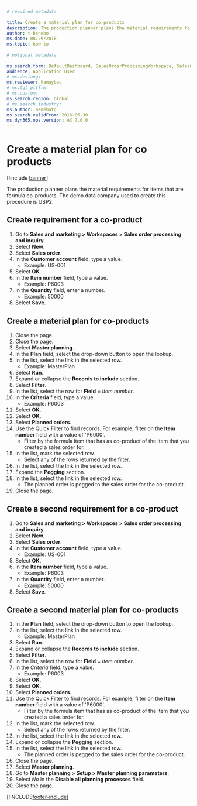 ```yaml
--- 
# required metadata 
 
title: Create a material plan for co products
description: The production planner plans the material requirements for items that are formula co-products. 
author: t-benebo
ms.date: 08/29/2018
ms.topic: how-to 
 
# optional metadata 
 
ms.search.form: DefaultDashboard, SalesOrderProcessingWorkspace, SalesCreateOrder, SalesTable, ReqCreatePlanWorkspace, ReqTransPlanCard, SysQueryForm, ReqTransPo   
audience: Application User 
# ms.devlang:  
ms.reviewer: kamaybac
# ms.tgt_pltfrm:  
# ms.custom:  
ms.search.region: Global
# ms.search.industry: 
ms.author: benebotg
ms.search.validFrom: 2016-06-30 
ms.dyn365.ops.version: AX 7.0.0 
---
```

# Create a material plan for co products

[!include [banner](../../includes/banner.md)]

The production planner plans the material requirements for items that are formula co-products. The demo data company used to create this procedure is USP2.

## Create requirement for a co-product

1. Go to **Sales and marketing \> Workspaces \> Sales order processing and inquiry**.
1. Select **New**.
1. Select **Sales order**.
1. In the **Customer account** field, type a value.
    * Example: US-001  
1. Select **OK**.
1. In the **Item number** field, type a value.
    * Example: P6003  
1. In the **Quantity** field, enter a number.
    * Example: 50000  
1. Select **Save**.

## Create a material plan for co-products

1. Close the page.
1. Close the page.
1. Select **Master planning**.
1. In the **Plan** field, select the drop-down button to open the lookup.
1. In the list, select the link in the selected row.
    * Example: MasterPlan  
1. Select **Run**.
1. Expand or collapse the **Records to include** section.
1. Select **Filter**.
1. In the list, select the row for **Field** = *Item number*.
1. In the **Criteria** field, type a value.
    * Example: P6003  
1. Select **OK**.
1. Select **OK**.
1. Select **Planned orders**.
1. Use the Quick Filter to find records. For example, filter on the **Item number** field with a value of 'P6000'.
    * Filter by the formula item that has as co-product of the item that you created a sales order for.  
1. In the list, mark the selected row.
    * Select any of the rows returned by the filter.  
1. In the list, select the link in the selected row.
1. Expand the **Pegging** section.
1. In the list, select the link in the selected row.
    * The planned order is pegged to the sales order for the co-product.  
1. Close the page.

## Create a second requirement for a co-product

1. Go to **Sales and marketing \> Workspaces \> Sales order processing and inquiry**.
1. Select **New**.
1. Select **Sales order**.
1. In the **Customer account** field, type a value.
    * Example: US-001  
1. Select **OK**.
1. In the **Item number** field, type a value.
    * Example: P6003  
1. In the **Quantity** field, enter a number.
    * Example: 50000  
1. Select **Save**.

## Create a second material plan for co-products

1. In the **Plan** field, select the drop-down button to open the lookup.
2. In the list, select the link in the selected row.
    * Example: MasterPlan  
3. Select **Run**.
4. Expand or collapse the **Records to include** section.
5. Select **Filter**.
6. In the list, select the row for **Field** = *Item number*.
7. In the *Criteria* field, type a value.
    * Example: P6003  
8. Select **OK**.
9. Select **OK**.
10. Select **Planned orders**.
11. Use the Quick Filter to find records. For example, filter on the **Item number** field with a value of 'P6000'.
    * Filter by the formula item that has as co-product of the item that you created a sales order for.  
12. In the list, mark the selected row.
    * Select any of the rows returned by the filter.  
13. In the list, select the link in the selected row.
14. Expand or collapse the **Pegging** section.
15. In the list, select the link in the selected row.
    * The planned order is pegged to the sales order for the co-product.  
16. Close the page.
17. Select **Master planning**.
18. Go to **Master planning \> Setup \> Master planning parameters**.
19. Select *No* in the **Disable all planning processes** field.
20. Close the page.


[!INCLUDE[footer-include](../../../includes/footer-banner.md)]